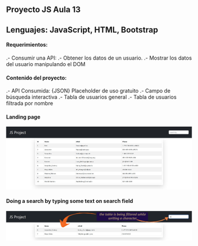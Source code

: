## Proyecto JS Aula 13

## Lenguajes: JavaScript, HTML, Bootstrap

#### Requerimientos:

.- Consumir una API:
.- Obtener los datos de un usuario.
.- Mostrar los datos del usuario manipulando el DOM

#### Contenido del proyecto:

.- API Consumida: {JSON} Placeholder de uso gratuito
.- Campo de búsqueda interactiva
.- Tabla de usuarios general
.- Tabla de usuarios filtrada por nombre

#### Landing page

![enter image description here](https://github.com/JLbr2022/JS-ProyectoFinal/blob/Buscador/img/principalScreen.jpg?raw=true)

#### Doing a search by typing some text on search field

![enter image description here](https://raw.githubusercontent.com/JLbr2022/JS-ProyectoFinal/Buscador/img/searchingBy.webp)
